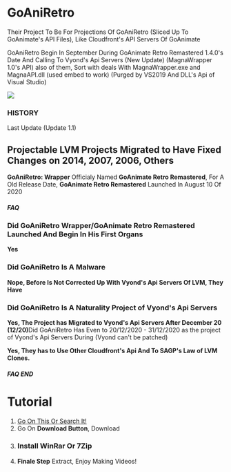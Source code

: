 # GoAniRetro
Their Project To Be For Projections Of GoAniRetro (Sliced Up To GoAnimate's API Files), Like Cloudfront's API Servers Of GoAnimate

GoAniRetro Begin In September During GoAnimate Retro Remastered 1.4.0's Date And Calling To Vyond's Api Servers (New Update) (MagnaWrapper 1.0's API) also of them, Sort with deals With MagnaWrapper.exe and MagnaAPI.dll (used embed to work) (Purged by VS2019 And DLL's Api of Visual Studio)

<img src="https://avatars1.githubusercontent.com/u/73859126?s=200&v=4">

<h3>HISTORY</h3>

<div id="update-txt">Last Update (Update 1.1)</div>
<line id="stretch"></line id>
<h2>Projectable LVM Projects Migrated to Have Fixed Changes on 2014, 2007, 2006, Others</h2>
<line></line><lineby></lineby>
<goretroid="GagoAnimate()gagominecraft12></goretroid>

<strong>GoAniRetro: Wrapper</strong> Officialy Named <strong>GoAnimate Retro Remastered</strong>, For A Old Release Date, <strong>GoAnimate Retro Remastered</strong> Launched In August 10 Of 2020

<h5>FAQ</h5>

<h3>Did GoAniRetro Wrapper/GoAnimate Retro Remastered Launched And Begin In His First Organs</h3>

<strong>Yes</strong>

<h3>Did GoAniRetro Is A Malware</h3>
<strong>Nope, Before Is Not Corrected Up With Vyond's Api Servers Of LVM, They Have</strong>

<h3>Did GoAniRetro Is A Naturality Project of Vyond's Api Servers</h3>
<strong>Yes, The Project has Migrated to Vyond's Api Servers After December 20 (12/20)</strong

<h3>Did GoAniRetro Has Even to 20/12/2020 - 31/12/2020 as the project of Vyond's Api Servers During (Vyond can't be patched)</h3>

<strong>Yes, They has to Use Other Cloudfront's Api And To SAGP's Law of LVM Clones.</strong>

<faqInfo></faqInfo>

<h5>FAQ END</h5>

<start></start>
# Tutorial
1. <a href="https://github.com/GoAniRetro-Wrapper/GoAniRetro/">Go On This Or Search It!</a>
2. </h3>Go On <strong>Download Button</strong>, Download</h3>
3. <h3>Install <strong>WinRar</strong> Or <strong>7Zip</strong></h3>
4. <strong>Finale Step</strong> Extract, Enjoy Making Videos!
<end></end>
